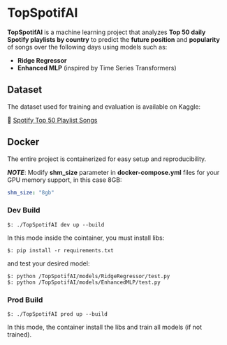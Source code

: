 # TopSpotifAI

**TopSpotifAI** is a machine learning project that analyzes **Top 50 daily Spotify playlists by country** to predict the **future position** and **popularity** of songs over the following days using models such as:

- **Ridge Regressor**
- **Enhanced MLP** (inspired by Time Series Transformers)

## Dataset

The dataset used for training and evaluation is available on Kaggle:

🔗 [Spotify Top 50 Playlist Songs](https://www.kaggle.com/datasets/anxods/spotify-top-50-playlist-songs-anxods)

## Docker

The entire project is containerized for easy setup and reproducibility.

***NOTE***: Modify **shm_size** parameter in **docker-compose.yml** files for your GPU memory support, in this case 8GB: 

```yaml
shm_size: "8gb"
```

### Dev Build

```console
$: ./TopSpotifAI dev up --build
```
In this mode inside the cointainer, you must install libs:
```console
$: pip install -r requirements.txt
```
and test your desired model:
```console
$: python /TopSpotifAI/models/RidgeRegressor/test.py
$: python /TopSpotifAI/models/EnhancedMLP/test.py
```

### Prod Build 

```console
$: ./TopSpotifAI prod up --build
```
In this mode, the container install the libs and train all models (if not trained).
